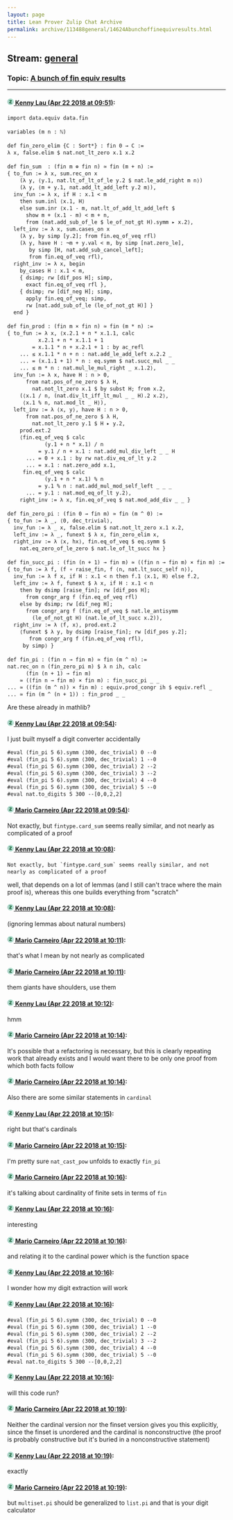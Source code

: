 ```yaml
---
layout: page
title: Lean Prover Zulip Chat Archive 
permalink: archive/113488general/14624Abunchoffinequivresults.html
---
```


## Stream: [general](index.html)
### Topic: [A bunch of fin equiv results](14624Abunchoffinequivresults.html)

---

#### [![Click to go to Zulip](../../assets/img/zulip2.png) Kenny Lau (Apr 22 2018 at 09:51)](https://leanprover.zulipchat.com/#narrow/stream/113488-general/topic/A%20bunch%20of%20fin%20equiv%20results/near/125521488):
```lean
import data.equiv data.fin

variables (m n : ℕ)

def fin_zero_elim {C : Sort*} : fin 0 → C :=
λ x, false.elim $ nat.not_lt_zero x.1 x.2

def fin_sum  : (fin m ⊕ fin n) ≃ fin (m + n) :=
{ to_fun := λ x, sum.rec_on x
    (λ y, ⟨y.1, nat.lt_of_lt_of_le y.2 $ nat.le_add_right m n⟩)
    (λ y, ⟨m + y.1, nat.add_lt_add_left y.2 m⟩),
  inv_fun := λ x, if H : x.1 < m
    then sum.inl ⟨x.1, H⟩
    else sum.inr ⟨x.1 - m, nat.lt_of_add_lt_add_left $
      show m + (x.1 - m) < m + n,
      from (nat.add_sub_of_le $ le_of_not_gt H).symm ▸ x.2⟩,
  left_inv := λ x, sum.cases_on x
    (λ y, by simp [y.2]; from fin.eq_of_veq rfl)
    (λ y, have H : ¬m + y.val < m, by simp [nat.zero_le],
       by simp [H, nat.add_sub_cancel_left];
       from fin.eq_of_veq rfl),
  right_inv := λ x, begin
    by_cases H : x.1 < m,
    { dsimp; rw [dif_pos H]; simp,
      exact fin.eq_of_veq rfl },
    { dsimp; rw [dif_neg H]; simp,
      apply fin.eq_of_veq; simp,
      rw [nat.add_sub_of_le (le_of_not_gt H)] }
  end }

def fin_prod : (fin m × fin n) ≃ fin (m * n) :=
{ to_fun := λ x, ⟨x.2.1 + n * x.1.1, calc
          x.2.1 + n * x.1.1 + 1
        = x.1.1 * n + x.2.1 + 1 : by ac_refl
    ... ≤ x.1.1 * n + n : nat.add_le_add_left x.2.2 _
    ... = (x.1.1 + 1) * n : eq.symm $ nat.succ_mul _ _
    ... ≤ m * n : nat.mul_le_mul_right _ x.1.2⟩,
  inv_fun := λ x, have H : n > 0,
      from nat.pos_of_ne_zero $ λ H,
        nat.not_lt_zero x.1 $ by subst H; from x.2,
    (⟨x.1 / n, (nat.div_lt_iff_lt_mul _ _ H).2 x.2⟩,
     ⟨x.1 % n, nat.mod_lt _ H⟩),
  left_inv := λ ⟨x, y⟩, have H : n > 0,
      from nat.pos_of_ne_zero $ λ H,
        nat.not_lt_zero y.1 $ H ▸ y.2,
    prod.ext.2
    ⟨fin.eq_of_veq $ calc
            (y.1 + n * x.1) / n
          = y.1 / n + x.1 : nat.add_mul_div_left _ _ H
      ... = 0 + x.1 : by rw nat.div_eq_of_lt y.2
      ... = x.1 : nat.zero_add x.1,
     fin.eq_of_veq $ calc
            (y.1 + n * x.1) % n
          = y.1 % n : nat.add_mul_mod_self_left _ _ _
      ... = y.1 : nat.mod_eq_of_lt y.2⟩,
    right_inv := λ x, fin.eq_of_veq $ nat.mod_add_div _ _ }

def fin_zero_pi : (fin 0 → fin m) ≃ fin (m ^ 0) :=
{ to_fun := λ _, ⟨0, dec_trivial⟩,
  inv_fun := λ _ x, false.elim $ nat.not_lt_zero x.1 x.2,
  left_inv := λ _, funext $ λ x, fin_zero_elim x,
  right_inv := λ ⟨x, hx⟩, fin.eq_of_veq $ eq.symm $
    nat.eq_zero_of_le_zero $ nat.le_of_lt_succ hx }

def fin_succ_pi : (fin (n + 1) → fin m) ≃ ((fin n → fin m) × fin m) :=
{ to_fun := λ f, (f ∘ raise_fin, f ⟨n, nat.lt_succ_self n⟩),
  inv_fun := λ f x, if H : x.1 < n then f.1 ⟨x.1, H⟩ else f.2,
  left_inv := λ f, funext $ λ x, if H : x.1 < n
    then by dsimp [raise_fin]; rw [dif_pos H];
      from congr_arg f (fin.eq_of_veq rfl)
    else by dsimp; rw [dif_neg H];
      from congr_arg f (fin.eq_of_veq $ nat.le_antisymm
        (le_of_not_gt H) (nat.le_of_lt_succ x.2)),
  right_inv := λ ⟨f, x⟩, prod.ext.2
    ⟨funext $ λ y, by dsimp [raise_fin]; rw [dif_pos y.2];
       from congr_arg f (fin.eq_of_veq rfl),
     by simp⟩ }

def fin_pi : (fin n → fin m) ≃ fin (m ^ n) :=
nat.rec_on n (fin_zero_pi m) $ λ n ih, calc
      (fin (n + 1) → fin m)
    ≃ ((fin n → fin m) × fin m) : fin_succ_pi _ _
... ≃ ((fin (m ^ n)) × fin m) : equiv.prod_congr ih $ equiv.refl _
... ≃ fin (m ^ (n + 1)) : fin_prod _ _
```

Are these already in mathlib?

#### [![Click to go to Zulip](../../assets/img/zulip2.png) Kenny Lau (Apr 22 2018 at 09:54)](https://leanprover.zulipchat.com/#narrow/stream/113488-general/topic/A%20bunch%20of%20fin%20equiv%20results/near/125521581):
I just built myself a digit converter accidentally
```lean
#eval (fin_pi 5 6).symm ⟨300, dec_trivial⟩ 0 --0
#eval (fin_pi 5 6).symm ⟨300, dec_trivial⟩ 1 --0
#eval (fin_pi 5 6).symm ⟨300, dec_trivial⟩ 2 --2
#eval (fin_pi 5 6).symm ⟨300, dec_trivial⟩ 3 --2
#eval (fin_pi 5 6).symm ⟨300, dec_trivial⟩ 4 --0
#eval (fin_pi 5 6).symm ⟨300, dec_trivial⟩ 5 --0
#eval nat.to_digits 5 300 --[0,0,2,2]
```

#### [![Click to go to Zulip](../../assets/img/zulip2.png) Mario Carneiro (Apr 22 2018 at 09:54)](https://leanprover.zulipchat.com/#narrow/stream/113488-general/topic/A%20bunch%20of%20fin%20equiv%20results/near/125521582):
Not exactly, but `fintype.card_sum` seems really similar, and not nearly as complicated of a proof

#### [![Click to go to Zulip](../../assets/img/zulip2.png) Kenny Lau (Apr 22 2018 at 10:08)](https://leanprover.zulipchat.com/#narrow/stream/113488-general/topic/A%20bunch%20of%20fin%20equiv%20results/near/125521927):
```quote
Not exactly, but `fintype.card_sum` seems really similar, and not nearly as complicated of a proof
```
well, that depends on a lot of lemmas (and I still can't trace where the main proof is), whereas this one builds everything from "scratch"

#### [![Click to go to Zulip](../../assets/img/zulip2.png) Kenny Lau (Apr 22 2018 at 10:08)](https://leanprover.zulipchat.com/#narrow/stream/113488-general/topic/A%20bunch%20of%20fin%20equiv%20results/near/125521931):
(ignoring lemmas about natural numbers)

#### [![Click to go to Zulip](../../assets/img/zulip2.png) Mario Carneiro (Apr 22 2018 at 10:11)](https://leanprover.zulipchat.com/#narrow/stream/113488-general/topic/A%20bunch%20of%20fin%20equiv%20results/near/125521988):
that's what I mean by not nearly as complicated

#### [![Click to go to Zulip](../../assets/img/zulip2.png) Mario Carneiro (Apr 22 2018 at 10:11)](https://leanprover.zulipchat.com/#narrow/stream/113488-general/topic/A%20bunch%20of%20fin%20equiv%20results/near/125521989):
them giants have shoulders, use them

#### [![Click to go to Zulip](../../assets/img/zulip2.png) Kenny Lau (Apr 22 2018 at 10:12)](https://leanprover.zulipchat.com/#narrow/stream/113488-general/topic/A%20bunch%20of%20fin%20equiv%20results/near/125522030):
hmm

#### [![Click to go to Zulip](../../assets/img/zulip2.png) Mario Carneiro (Apr 22 2018 at 10:14)](https://leanprover.zulipchat.com/#narrow/stream/113488-general/topic/A%20bunch%20of%20fin%20equiv%20results/near/125522077):
It's possible that a refactoring is necessary, but this is clearly repeating work that already exists and I would want there to be only one proof from which both facts follow

#### [![Click to go to Zulip](../../assets/img/zulip2.png) Mario Carneiro (Apr 22 2018 at 10:14)](https://leanprover.zulipchat.com/#narrow/stream/113488-general/topic/A%20bunch%20of%20fin%20equiv%20results/near/125522078):
Also there are some similar statements in `cardinal`

#### [![Click to go to Zulip](../../assets/img/zulip2.png) Kenny Lau (Apr 22 2018 at 10:15)](https://leanprover.zulipchat.com/#narrow/stream/113488-general/topic/A%20bunch%20of%20fin%20equiv%20results/near/125522084):
right but that's cardinals

#### [![Click to go to Zulip](../../assets/img/zulip2.png) Mario Carneiro (Apr 22 2018 at 10:15)](https://leanprover.zulipchat.com/#narrow/stream/113488-general/topic/A%20bunch%20of%20fin%20equiv%20results/near/125522086):
I'm pretty sure `nat_cast_pow` unfolds to exactly `fin_pi`

#### [![Click to go to Zulip](../../assets/img/zulip2.png) Mario Carneiro (Apr 22 2018 at 10:16)](https://leanprover.zulipchat.com/#narrow/stream/113488-general/topic/A%20bunch%20of%20fin%20equiv%20results/near/125522126):
it's talking about cardinality of finite sets in terms of `fin`

#### [![Click to go to Zulip](../../assets/img/zulip2.png) Kenny Lau (Apr 22 2018 at 10:16)](https://leanprover.zulipchat.com/#narrow/stream/113488-general/topic/A%20bunch%20of%20fin%20equiv%20results/near/125522134):
interesting

#### [![Click to go to Zulip](../../assets/img/zulip2.png) Mario Carneiro (Apr 22 2018 at 10:16)](https://leanprover.zulipchat.com/#narrow/stream/113488-general/topic/A%20bunch%20of%20fin%20equiv%20results/near/125522135):
and relating it to the cardinal power which is the function space

#### [![Click to go to Zulip](../../assets/img/zulip2.png) Kenny Lau (Apr 22 2018 at 10:16)](https://leanprover.zulipchat.com/#narrow/stream/113488-general/topic/A%20bunch%20of%20fin%20equiv%20results/near/125522136):
I wonder how my digit extraction will work

#### [![Click to go to Zulip](../../assets/img/zulip2.png) Kenny Lau (Apr 22 2018 at 10:16)](https://leanprover.zulipchat.com/#narrow/stream/113488-general/topic/A%20bunch%20of%20fin%20equiv%20results/near/125522137):
```lean
#eval (fin_pi 5 6).symm ⟨300, dec_trivial⟩ 0 --0
#eval (fin_pi 5 6).symm ⟨300, dec_trivial⟩ 1 --0
#eval (fin_pi 5 6).symm ⟨300, dec_trivial⟩ 2 --2
#eval (fin_pi 5 6).symm ⟨300, dec_trivial⟩ 3 --2
#eval (fin_pi 5 6).symm ⟨300, dec_trivial⟩ 4 --0
#eval (fin_pi 5 6).symm ⟨300, dec_trivial⟩ 5 --0
#eval nat.to_digits 5 300 --[0,0,2,2]
```

#### [![Click to go to Zulip](../../assets/img/zulip2.png) Kenny Lau (Apr 22 2018 at 10:16)](https://leanprover.zulipchat.com/#narrow/stream/113488-general/topic/A%20bunch%20of%20fin%20equiv%20results/near/125522138):
will this code run?

#### [![Click to go to Zulip](../../assets/img/zulip2.png) Mario Carneiro (Apr 22 2018 at 10:19)](https://leanprover.zulipchat.com/#narrow/stream/113488-general/topic/A%20bunch%20of%20fin%20equiv%20results/near/125522188):
Neither the cardinal version nor the finset version gives you this explicitly, since the finset is unordered and the cardinal is nonconstructive (the proof is probably constructive but it's buried in a nonconstructive statement)

#### [![Click to go to Zulip](../../assets/img/zulip2.png) Kenny Lau (Apr 22 2018 at 10:19)](https://leanprover.zulipchat.com/#narrow/stream/113488-general/topic/A%20bunch%20of%20fin%20equiv%20results/near/125522189):
exactly

#### [![Click to go to Zulip](../../assets/img/zulip2.png) Mario Carneiro (Apr 22 2018 at 10:19)](https://leanprover.zulipchat.com/#narrow/stream/113488-general/topic/A%20bunch%20of%20fin%20equiv%20results/near/125522190):
but `multiset.pi` should be generalized to `list.pi` and that is your digit calculator

